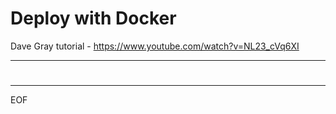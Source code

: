 # Deploy with Docker

Dave Gray tutorial - https://www.youtube.com/watch?v=NL23_cVq6XI  

---

# 

---
EOF
